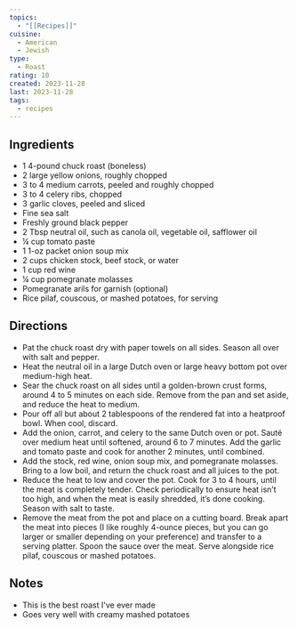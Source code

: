 ```yaml
---
topics:
  - "[[Recipes]]"
cuisine:
  - American
  - Jewish
type:
  - Roast
rating: 10
created: 2023-11-28
last: 2023-11-28
tags:
  - recipes
---
```

## Ingredients

- 1 4-pound chuck roast (boneless)  
- 2 large yellow onions, roughly chopped  
- 3 to 4 medium carrots, peeled and roughly chopped  
- 3 to 4 celery ribs, chopped  
- 3 garlic cloves, peeled and sliced  
- Fine sea salt  
- Freshly ground black pepper  
- 2 Tbsp neutral oil, such as canola oil, vegetable oil, safflower oil  
- ¼ cup tomato paste  
- 1 1-oz packet onion soup mix  
- 2 cups chicken stock, beef stock, or water  
- 1 cup red wine  
- ¼ cup pomegranate molasses  
- Pomegranate arils for garnish (optional)  
- Rice pilaf, couscous, or mashed potatoes, for serving

## Directions

- Pat the chuck roast dry with paper towels on all sides. Season all over with salt and pepper.
- Heat the neutral oil in a large Dutch oven or large heavy bottom pot over medium-high heat.
- Sear the chuck roast on all sides until a golden-brown crust forms, around 4 to 5 minutes on each side. Remove from the pan and set aside, and reduce the heat to medium.
- Pour off all but about 2 tablespoons of the rendered fat into a heatproof bowl. When cool, discard.
- Add the onion, carrot, and celery to the same Dutch oven or pot. Sauté over medium heat until softened, around 6 to 7 minutes. Add the garlic and tomato paste and cook for another 2 minutes, until combined.
- Add the stock, red wine, onion soup mix, and pomegranate molasses. Bring to a low boil, and return the chuck roast and all juices to the pot.
- Reduce the heat to low and cover the pot. Cook for 3 to 4 hours, until the meat is completely tender. Check periodically to ensure heat isn’t too high, and when the meat is easily shredded, it’s done cooking. Season with salt to taste.
- Remove the meat from the pot and place on a cutting board. Break apart the meat into pieces (I like roughly 4-ounce pieces, but you can go larger or smaller depending on your preference) and transfer to a serving platter. Spoon the sauce over the meat. Serve alongside rice pilaf, couscous or mashed potatoes.

## Notes

- This is the best roast I've ever made
- Goes very well with creamy mashed potatoes